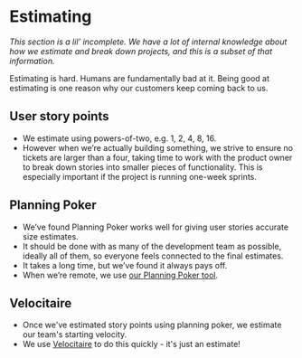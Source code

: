 # Estimating

_This section is a lil’ incomplete. We have a lot of internal knowledge about_
_how we estimate and break down projects, and this is a subset of that_
_information._

Estimating is hard. Humans are fundamentally bad at it. Being good at estimating
is one reason why our customers keep coming back to us.

## User story points
- We estimate using powers-of-two, e.g. 1, 2, 4, 8, 16.
- However when we’re actually building something, we strive to ensure no tickets
  are larger than a four, taking time to work with the product owner to break
  down stories into smaller pieces of functionality. This is especially
  important if the project is running one-week sprints.

## Planning Poker
- We’ve found Planning Poker works well for giving user stories accurate size
  estimates.
- It should be done with as many of the development team as possible, ideally
  all of them, so everyone feels connected to the final estimates.
- It takes a long time, but we’ve found it always pays off.
- When we’re remote, we use [our Planning Poker tool](https://poker.velocitaire.com).

## Velocitaire
- Once we've estimated story points using planning poker, we estimate our team's
  starting velocity.
- We use [Velocitaire](https://www.velocitaire.com/) to do this quickly - it's
  just an estimate!
